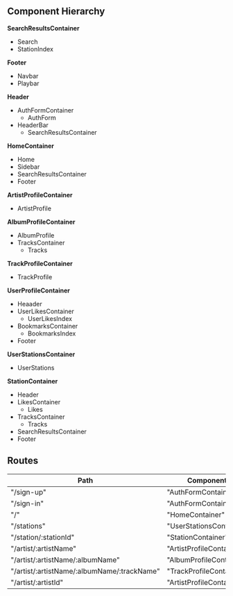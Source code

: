 ## Component Hierarchy

**SearchResultsContainer**
- Search
- StationIndex

 **Footer**
 - Navbar
 - Playbar

 **Header**
 - AuthFormContainer
   + AuthForm
 - HeaderBar
   + SearchResultsContainer

**HomeContainer**
 - Home
 - Sidebar
 - SearchResultsContainer
 - Footer

**ArtistProfileContainer**
 - ArtistProfile

**AlbumProfileContainer**
 - AlbumProfile
 - TracksContainer
   + Tracks

**TrackProfileContainer**
 - TrackProfile

**UserProfileContainer**
 - Heaader
 - UserLikesContainer
   + UserLikesIndex
 - BookmarksContainer
   + BookmarksIndex
 - Footer

**UserStationsContainer**
- UserStations

**StationContainer**
- Header
- LikesContainer
  + Likes
- TracksContainer
  + Tracks
 - SearchResultsContainer
 - Footer

## Routes

|Path   | Component   |
|-------|-------------|
| "/sign-up" | "AuthFormContainer" |
| "/sign-in" | "AuthFormContainer" |
| "/" | "HomeContainer" |
| "/stations" | "UserStationsContainer" |
| "/station/:stationId" | "StationContainer" |
| "/artist/:artistName" | "ArtistProfileContainer" |
| "/artist/:artistName/:albumName" | "AlbumProfileContainer" |
| "/artist/:artistName/:albumName/:trackName" | "TrackProfileContainer" |
| "/artist/:artistId" | "ArtistProfileContainer" |
